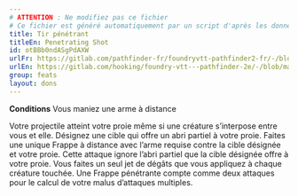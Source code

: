 ```yaml
---
# ATTENTION : Ne modifiez pas ce fichier
# Ce fichier est généré automatiquement par un script d'après les données du module Foundry VTT officiel et de sa traduction
title: Tir pénétrant
titleEn: Penetrating Shot
id: otBBb0ndASgPdAXW
urlFr: https://gitlab.com/pathfinder-fr/foundryvtt-pathfinder2-fr/-/blob/master/data/feats/otBBb0ndASgPdAXW.htm
urlEn: https://gitlab.com/hooking/foundry-vtt---pathfinder-2e/-/blob/master/packs/data/feats.db/penetrating-shot.json
group: feats
layout: dons
---
```

**Conditions** Vous maniez une arme à distance

Votre projectile atteint votre proie même si une créature s’interpose entre vous et elle. Désignez une cible qui offre un abri partiel à votre proie. Faites une unique Frappe à distance avec l’arme requise contre la cible désignée et votre proie. Cette attaque ignore l’abri partiel que la cible désignée offre à votre proie. Vous faites un seul jet de dégâts que vous appliquez à chaque créature touchée. Une Frappe pénétrante compte comme deux attaques pour le calcul de votre malus d’attaques multiples.


